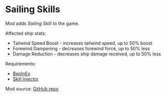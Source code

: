 # Sailing Skills

Mod adds *Sailing* Skill to the game.

Affected ship stats:
- Tailwind Speed Boost - increases tailwind speed, up to 50% boost
- Forewind Dampening - decreases forewind force, up to 50% less
- Damage Reduction - decreases ship damage received, up to 50% less

Requirements:
- [BepInEx](https://valheim.thunderstore.io/package/denikson/BepInExPack_Valheim/)
- [Skill Injector](https://www.nexusmods.com/valheim/mods/341)

Mod source: [GitHub repo](https://github.com/gaijinx/valheim_mods/tree/main/sailing_skill)
